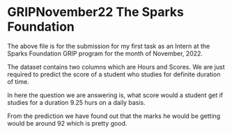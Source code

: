 # GRIPNovember22 The Sparks Foundation
The above file is for the submission for my first task as an Intern at the Sparks Foundation GRIP program for the month of November, 2022.

The dataset contains two columns which are Hours and Scores. We are just required to predict the score of a student who studies for definite duration of time.

In here the question we are answering is, what score would a student get if studies for a duration 9.25 hurs on a daily basis.

From the prediction we have found out that the marks he would be getting would be around 92 which is pretty good.

